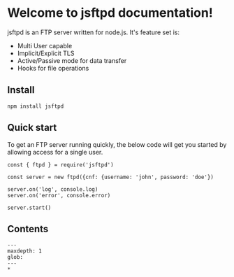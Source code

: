 # Welcome to jsftpd documentation!

jsftpd is an FTP server written for node.js. It's feature set is:

* Multi User capable
* Implicit/Explicit TLS
* Active/Passive mode for data transfer
* Hooks for file operations

## Install

```{code-block} javascript
npm install jsftpd
```

## Quick start

To get an FTP server running quickly, the below code will get you started by allowing access for a single user.

```{code-block} javascript
const { ftpd } = require('jsftpd')

const server = new ftpd({cnf: {username: 'john', password: 'doe'})

server.on('log', console.log)
server.on('error', console.error)

server.start()
```

## Contents

```{toctree}
---
maxdepth: 1
glob:
---
*
```
